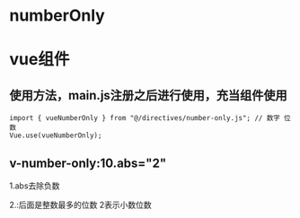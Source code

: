 # numberOnly

# vue组件
## 使用方法，main.js注册之后进行使用，充当组件使用

```
import { vueNumberOnly } from "@/directives/number-only.js"; // 数字 位数
Vue.use(vueNumberOnly);
```


## v-number-only:10.abs="2"
1.abs去除负数

2.:后面是整数最多的位数 2表示小数位数

